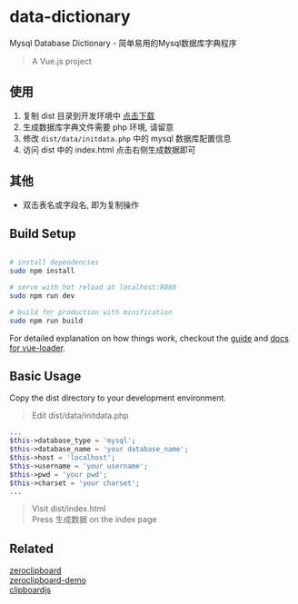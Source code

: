 
data-dictionary
==========
Mysql Database Dictionary - 简单易用的Mysql数据库字典程序

> A Vue.js project

## 使用
1. 复制 dist 目录到开发环境中 [点击下载](https://github.com/lonisy/data-dictionary/raw/archives/data-dictionary.zip)
2. 生成数据库字典文件需要 php 环境, 请留意
3. 修改 `dist/data/initdata.php` 中的 mysql 数据库配置信息
4. 访问 dist 中的 index.html 点击右侧生成数据即可

## 其他
+ 双击表名或字段名, 即为复制操作

## Build Setup

``` bash

# install dependencies
sudo npm install

# serve with hot reload at localhost:8080
sudo npm run dev

# build for production with minification
sudo npm run build
```

For detailed explanation on how things work, checkout the [guide](http://vuejs-templates.github.io/webpack/) and [docs for vue-loader](http://vuejs.github.io/vue-loader).

## Basic Usage

Copy the dist directory to your development environment.    

> Edit dist/data/initdata.php
```php
...
$this->database_type = 'mysql';
$this->database_name = 'your database_name';
$this->host = 'localhost';
$this->username = 'your username';
$this->pwd = 'your pwd';
$this->charset = 'your charset';
...
```

> Visit dist/index.html    
> Press 生成数据  on the index page

## Related 

[zeroclipboard](https://github.com/zeroclipboard/zeroclipboard)    
[zeroclipboard-demo](http://zeroclipboard.org/#demo)    
[clipboardjs](https://clipboardjs.com/)    



